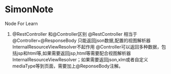 # SimonNote
Node For Learn

1. @RestController 和@Controller区别
   @RestController 相当于@Controller+@ResponseBody 只能返回json数据,配置的视图解析器 InternalResourceViewResolver不起作用
   @Controller可以返回多种数据，包括jsp和html等,如果需要返回jsp,html等需要配合视图解析器InternalResourceViewResolver；如果需要返回json,xlm或者自定义mediaType等到页面，需要加上@ReponseBody注解。
